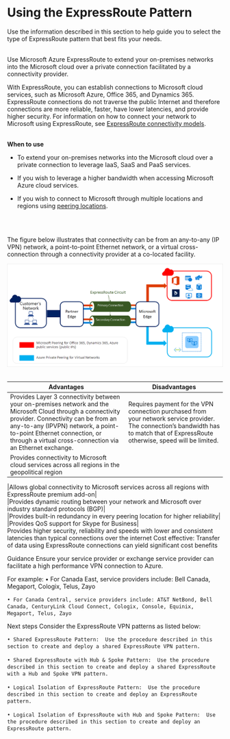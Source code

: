 # Using the ExpressRoute Pattern


Use the information described in this section to help guide you to select the type of ExpressRoute pattern that best fits your needs.
<br />
<br />

Use Microsoft Azure ExpressRoute to extend your on-premises networks into the Microsoft cloud over a private connection facilitated by a connectivity provider. 

With ExpressRoute, you can establish connections to Microsoft cloud services, such as Microsoft Azure, Office 365, and Dynamics 365.
ExpressRoute connections do not traverse the public Internet and therefore connections are more reliable, faster, have lower latencies, and provide higher security. For information on how to connect your network to Microsoft using ExpressRoute, see [ExpressRoute connectivity models](https://docs.microsoft.com/en-us/azure/expressroute/expressroute-connectivity-models).
<br />
<br />

**When to use**
- To extend your on-premises networks into the Microsoft cloud over a private connection to leverage IaaS, SaaS and PaaS services.
	
- If you wish to leverage a higher bandwidth when accessing Microsoft Azure cloud services.
	
- If you wish to connect to Microsoft through multiple locations and regions using [peering locations](https://docs.microsoft.com/en-us/azure/expressroute/expressroute-locations).
<br />
<br />

The figure below illustrates that connectivity can be from an any-to-any (IP VPN) network, a point-to-point Ethernet network, or a virtual cross-connection through a connectivity provider at a co-located facility. 

![ExpressRouteVPN](https://github.com/alvarovitta/Azure-Networking/blob/master/images/ExpressRouteVPN.png)  
<br />


| Advantages        | Disadvantages           |
| ------------- |---------------|
|Provides Layer 3 connectivity between your on-premises network and the Microsoft Cloud through a connectivity provider. Connectivity can be from an any-to-any (IPVPN) network, a point-to-point Ethernet connection, or through a virtual cross-connection via an Ethernet exchange.|	Requires payment for the VPN connection  purchased from your network service provider. The connection’s bandwidth has to match that of ExpressRoute otherwise, speed will be limited.|
Provides connectivity to Microsoft cloud services across all regions in the geopolitical region|	
	
|Allows global connectivity to Microsoft services across all regions with ExpressRoute premium add-on|	
|Provides dynamic routing between your network and Microsoft over industry standard protocols (BGP)|	
|Provides built-in redundancy in every peering location for higher reliability|	
|Provides QoS support for Skype for Business|	
Provides higher security, reliability and speeds with lower and consistent latencies than typical connections over the internet	
Cost effective: Transfer of data using ExpressRoute connections can yield significant cost benefits	


Guidance
Ensure your service provider or exchange service provider can facilitate a high performance VPN connection to Azure. 

For example:
	• For Canada East, service providers include: Bell Canada, Megaport, Cologix, Telus, Zayo
	
	• For Canada Central, service providers include: AT&T NetBond, Bell Canada, CenturyLink Cloud Connect, Cologix, Console, Equinix, Megaport, Telus, Zayo



Next steps
Consider the ExpressRoute VPN patterns as listed below:

	• Shared ExpressRoute Pattern:  Use the procedure described in this section to create and deploy a shared ExpressRoute VPN pattern.
	
	• Shared ExpressRoute with Hub & Spoke Pattern:  Use the procedure described in this section to create and deploy a shared ExpressRoute with a Hub and Spoke VPN pattern.

	• Logical Isolation of ExpressRoute Pattern:  Use the procedure described in this section to create and deploy an ExpressRoute pattern.

	• Logical Isolation of ExpressRoute with Hub and Spoke Pattern:  Use the procedure described in this section to create and deploy an ExpressRoute pattern.


